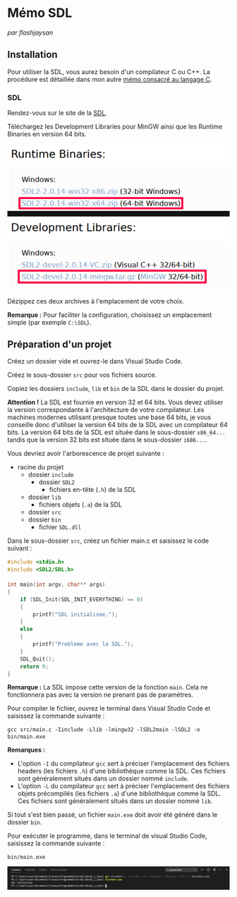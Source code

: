 # Mémo SDL

*par flashjaysan*

## Installation

Pour utiliser la SDL, vous aurez besoin d'un compilateur C ou C++. La procédure est détaillée dans mon autre [mémo consacré au langage C](../langages/memo-c.md).

### SDL

Rendez-vous sur le site de la [SDL](https://www.libsdl.org/download-2.0.php).

Téléchargez les Development Libraries pour MinGW ainsi que les Runtime Binaries en version 64 bits.

![fichiers de la SDL à télécharger](images/sdl_binaries_et_libraries.png)

Dézippez ces deux archives à l'emplacement de votre choix.

**Remarque :** Pour faciliter la configuration, choisissez un emplacement simple (par exemple `C:\SDL`).

## Préparation d'un projet

Créez un dossier vide et ouvrez-le dans Visual Studio Code.

Créez le sous-dossier `src` pour vos fichiers source.

Copiez les dossiers `include`, `lib` et `bin` de la SDL dans le dossier du projet.

**Attention !** La SDL est fournie en version 32 et 64 bits. Vous devez utiliser la version correspondante à l'architecture de votre compilateur. Les machines modernes utilisant presque toutes une base 64 bits, je vous conseille donc d'utiliser la version 64 bits de la SDL avec un compilateur 64 bits. La version 64 bits de la SDL est située dans le sous-dossier `x86_64...` tandis que la version 32 bits est située dans le sous-dossier `i686...`.

Vous devriez avoir l'arborescence de projet suivante :

- racine du projet
  - dossier `include`
    - dossier `SDL2`
	  - fichiers en-tête (`.h`) de la SDL
  - dossier `lib`
    - fichiers objets (`.a`) de la SDL
  - dossier `src`
  - dossier `bin`
    - fichier `SDL.dll`

Dans le sous-dossier `src`, créez un fichier main.c et saisissez le code suivant :

```c
#include <stdio.h>
#include <SDL2/SDL.h>

int main(int argv, char** args)
{
    if (SDL_Init(SDL_INIT_EVERYTHING) == 0)
    {
        printf("SDL initialisee.");
    }
    else
    {
        printf("Probleme avec la SDL.");
    }
    SDL_Quit();
	return 0;
}
```

**Remarque :** La SDL impose cette version de la fonction `main`. Cela ne fonctionnera pas avec la version ne prenant pas de paramètres.

Pour compiler le fichier, ouvrez le terminal dans Visual Studio Code et saisissez la commande suivante :

```
gcc src/main.c -Iinclude -Llib -lmingw32 -lSDL2main -lSDL2 -o bin/main.exe
```

**Remarques :**

- L'option `-I` du compilateur `gcc` sert à préciser l'emplacement des fichiers headers (les fichiers `.h`) d'une bibliothèque comme la SDL. Ces fichiers sont généralement situés dans un dossier nommé `include`.
- L'option `-L` du compilateur `gcc` sert à préciser l'emplacement des fichiers objets précompilés (les fichiers `.a`) d'une bibliothèque comme la SDL. Ces fichiers sont généralement situés dans un dossier nommé `lib`.

Si tout s'est bien passé, un fichier `main.exe` doit avoir été généré dans le dossier `bin`.

Pour exécuter le programme, dans le terminal de visual Studio Code, saisissez la commande suivante :

```
bin/main.exe
```

![compilation et execution d'un premier projet avec SDL](images/sdl_premiere_compilation.png)
